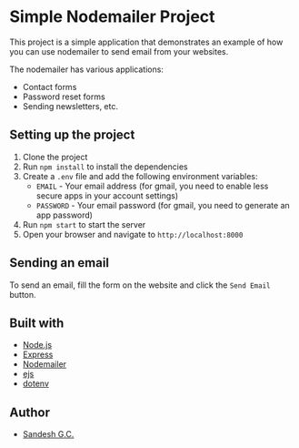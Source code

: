 # Simple Nodemailer Project

This project is a simple application that demonstrates an example of how you can use nodemailer to send email from your websites.

The nodemailer has various applications:

- Contact forms
- Password reset forms
- Sending newsletters, etc.

## Setting up the project

1. Clone the project
2. Run `npm install` to install the dependencies
3. Create a `.env` file and add the following environment variables:
   - `EMAIL` - Your email address (for gmail, you need to enable less secure apps in your account settings)
   - `PASSWORD` - Your email password (for gmail, you need to generate an app password)
4. Run `npm start` to start the server
5. Open your browser and navigate to `http://localhost:8000`

## Sending an email

To send an email, fill the form on the website and click the `Send Email` button.

## Built with

- [Node.js](https://nodejs.org/)
- [Express](https://expressjs.com/)
- [Nodemailer](https://nodemailer.com/about/)
- [ejs](https://ejs.co/)
- [dotenv](https://www.npmjs.com/package/dotenv)

## Author

- [Sandesh G.C.](https://www.gcsandesh.com.np/)
